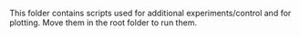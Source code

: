 This folder contains scripts used for additional experiments/control and for plotting. Move them in the root folder to run them.